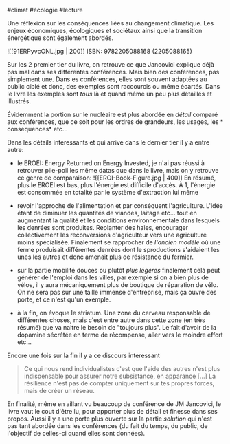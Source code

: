 #climat #écologie #lecture

Une réflexion sur les conséquences liées au changement climatique. Les enjeux économiques, écologiques et sociétaux ainsi que la transition énergétique sont également abordés.

![[91ERPyvcONL.jpg | 200]] ISBN: 9782205088168 (2205088165)

Sur les 2 premier tier du livre, on retrouve ce que Jancovici explique déjà pas mal dans ses différentes conférences. 
Mais bien des conférences, pas simplement une. Dans es conférences, elles sont souvent adaptées au public ciblé et donc, des exemples sont raccourcis ou même écartés. Dans le livre les exemples sont *tous* là et quand même un peu plus détaillés et illustrés.

Évidemment la portion sur le nucléaire est plus abordée en *détail* comparé aux conférences, que ce soit pour les ordres de grandeurs, les usages, les * conséquences* etc...

Dans les détails interessants et qui arrive dans le dernier tier il y a entre autre:
- le EROEI: Energy Returned on Energy Invested, je n'ai pas réussi à retrouver pile-poil les même datas que dans le livre, mais on y retrouve ce genre de comparaison:
![[EROI-Book-Figure.jpg | 400]]
En résumé, plus le EROEI est bas, plus l'énergie est difficile d'accès. À 1, l'énergie est consommée en totalité par le système d'extraction lui même

- revoir l'approche de l'alimentation et par conséquent l'agriculture. L'idée étant de diminuer les quantités de viandes, laitage etc... tout en augmentant la qualité et les conditions environnementale dans lesquels les denrées sont produites.
Replanter des haies, encourager collectivement les reconversions d'agriculteur vers une agriculture moins spécialisée.
Finalement se rapprocher de *l'ancien modèle* où une ferme produisait différentes denrées dont le sproductions s'aidaient les unes les autres et donc amenait plus de résistance du fermier.

- sur la partie mobilité douces ou plutôt *plus légères* finalement celà peut générer de l'emploi dans les villes, par exemple si on a bien plus de vélos, il y aura mécaniquement plus de boutique de réparation de vélo. On ne sera pas sur une taille immense d'entreprise, mais ça ouvre des porte, et ce n'est qu'un exemple.

- à la fin, on évoque le striatum. Une zone du cerveau responsable de différentes choses, mais c'est entre autre dans cette zone (en très résumé) que va naitre le besoin de "toujours plus". Le fait d'avoir de la dopamine sécrétée en terme de récompense, aller vers le moindre effort etc...

Encore une fois sur la fin il y a ce discours interessant
> Ce qui nous rend individualistes c'est que l'aide des autres n'est plus indispensable pour assurer notre subsistance, en apparance
> [...]
> La résilience n'est pas de compter uniquement sur tes propres forces, mais de créer un réseau.


En finalité, même en aillant vu beaucoup de conférence de JM Jancovici, le livre vaut le cout d'être lu, pour apporter plus de détail et finesse dans ses propos.
Aussi il y a une porte plus ouverte sur la partie *solution* qui n'est pas tant abordée dans les conférences (du fait du temps, du public, de l'objectif de celles-ci quand elles sont données).
